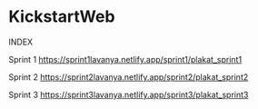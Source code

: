 # KickstartWeb

INDEX <br>

Sprint 1 
https://sprint1lavanya.netlify.app/sprint1/plakat_sprint1


Sprint 2 
https://sprint2lavanya.netlify.app/sprint2/plakat_sprint2


Sprint 3
https://sprint3lavanya.netlify.app/sprint3/plakat_sprint3
